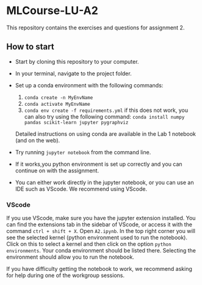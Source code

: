 # MLCourse-LU-A2
This repository contains the exercises and questions for assignment 2.

## How to start
* Start by cloning this repository to your computer.
* In your terminal, navigate to the project folder.
* Set up a conda environment with the following commands:

    1. `conda create -n MyEnvName`
    2. `conda activate MyEnvName`
    3. `conda env create -f requirements.yml`
    if this does not work, you can also try using the following command:
    `conda install numpy pandas scikit-learn jupyter pygraphviz`

    Detailed instructions on using conda are available in the Lab 1 notebook (and on the web). 

* Try running `jupyter notebook` from the command line. 
* If it works,you python environment is set up correctly and you can continue on with the assignment. 
* You can either work directly in the jupyter notebook, or you can use an IDE such as VScode. We recommend using VScode. 

### VScode
If you use VScode, make sure you have the jupyter extension installed. You can find the extensions tab in the sidebar of VScode, or access it with the command `ctrl + shift + X`.
Open `A2.ipynb`. In the top right corner you will see the selected kernel (python environment used to run the notebook). Click on this to select a kernel and then click on the option `python environments`. Your conda environment should be listed there. Selecting the environment should allow you to run the notebook. 

If you have difficulty getting the notebook to work, we recommend asking for help during one of the workgroup sessions.
